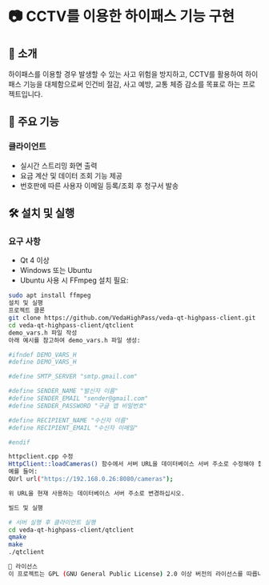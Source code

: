 # 📷 CCTV를 이용한 하이패스 기능 구현

## 📖 소개
하이패스를 이용할 경우 발생할 수 있는 사고 위험을 방지하고, CCTV를 활용하여 하이패스 기능을 대체함으로써 인건비 절감, 사고 예방, 교통 체증 감소를 목표로 하는 프로젝트입니다.

## 🚀 주요 기능

### 클라이언트
- 실시간 스트리밍 화면 출력
- 요금 계산 및 데이터 조회 기능 제공
- 번호판에 따른 사용자 이메일 등록/조회 후 청구서 발송

## 🛠️ 설치 및 실행
### 요구 사항
- Qt 4 이상
- Windows 또는 Ubuntu
- Ubuntu 사용 시 FFmpeg 설치 필요:
```bash
sudo apt install ffmpeg
설치 및 실행
프로젝트 클론
git clone https://github.com/VedaHighPass/veda-qt-highpass-client.git
cd veda-qt-highpass-client/qtclient
demo_vars.h 파일 작성
아래 예시를 참고하여 demo_vars.h 파일 생성:

#ifndef DEMO_VARS_H
#define DEMO_VARS_H

#define SMTP_SERVER "smtp.gmail.com"

#define SENDER_NAME "발신자 이름"
#define SENDER_EMAIL "sender@gmail.com"
#define SENDER_PASSWORD "구글 앱 비밀번호"

#define RECIPIENT_NAME "수신자 이름"
#define RECIPIENT_EMAIL "수신자 이메일"

#endif

httpclient.cpp 수정
HttpClient::loadCameras() 함수에서 서버 URL을 데이터베이스 서버 주소로 수정해야 합니다.
예를 들어:
QUrl url("https://192.168.0.26:8080/cameras");

위 URL을 현재 사용하는 데이터베이스 서버 주소로 변경하십시오.

빌드 및 실행

# 서버 실행 후 클라이언트 실행
cd veda-qt-highpass-client/qtclient
qmake
make
./qtclient

📜 라이선스
이 프로젝트는 GPL (GNU General Public License) 2.0 이상 버전의 라이선스를 따릅니다. 자세한 내용은 LICENCE 파일을 참조하세요.

